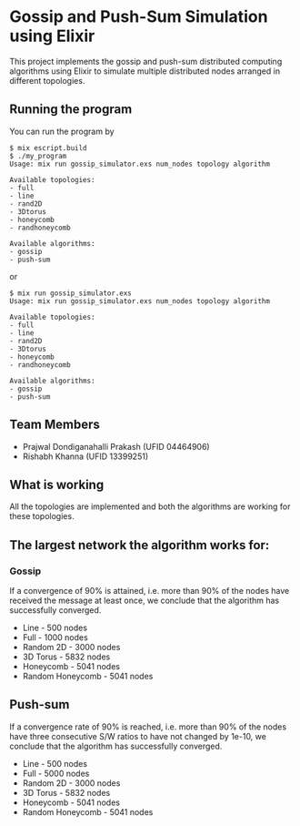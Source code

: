 # Gossip and Push-Sum Simulation using Elixir

This project implements the gossip and push-sum distributed computing
algorithms using Elixir to simulate multiple distributed nodes arranged
in different topologies.

## Running the program

You can run the program by

```
$ mix escript.build
$ ./my_program
Usage: mix run gossip_simulator.exs num_nodes topology algorithm

Available topologies:
- full
- line
- rand2D
- 3Dtorus
- honeycomb
- randhoneycomb

Available algorithms:
- gossip
- push-sum
```

or

```
$ mix run gossip_simulator.exs
Usage: mix run gossip_simulator.exs num_nodes topology algorithm

Available topologies:
- full
- line
- rand2D
- 3Dtorus
- honeycomb
- randhoneycomb

Available algorithms:
- gossip
- push-sum
```

## Team Members

* Prajwal Dondiganahalli Prakash (UFID 04464906)
* Rishabh Khanna (UFID 13399251)

## What is working

All the topologies are implemented and both the algorithms are working for these
topologies.

## The largest network the algorithm works for:

### Gossip

If a convergence of 90% is attained, i.e. more than 90% of the nodes have
received the message at least once, we conclude that the algorithm has
successfully converged.

- Line - 500 nodes
- Full - 1000 nodes
- Random 2D - 3000 nodes
- 3D Torus - 5832 nodes
- Honeycomb - 5041 nodes
- Random Honeycomb - 5041 nodes

## Push-sum

If a convergence rate of 90% is reached, i.e. more than 90% of the nodes have
three consecutive S/W ratios to have not changed by 1e-10, we conclude that the
algorithm has successfully converged.

- Line - 500 nodes
- Full - 5000 nodes
- Random 2D - 3000 nodes
- 3D Torus - 5832 nodes
- Honeycomb - 5041 nodes
- Random Honeycomb - 5041 nodes
